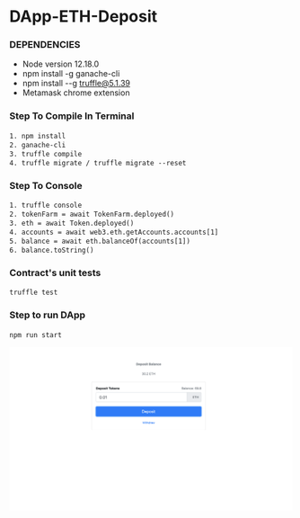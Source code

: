 # DApp-ETH-Deposit

### DEPENDENCIES

* Node version 12.18.0
* npm install -g ganache-cli
* npm install --g truffle@5.1.39
* Metamask chrome extension

### Step To Compile In Terminal

```
1. npm install
2. ganache-cli 
3. truffle compile
4. truffle migrate / truffle migrate --reset
```

### Step To Console

```
1. truffle console
2. tokenFarm = await TokenFarm.deployed()
3. eth = await Token.deployed()
4. accounts = await web3.eth.getAccounts.accounts[1]
5. balance = await eth.balanceOf(accounts[1])
6. balance.toString()
```

### Contract's unit tests

```
truffle test 
```

### Step to run DApp

```
npm run start
```

![Dapp](https://github.com/andresudi/DApp-ETH-Deposit/blob/master/Dapp.png)
